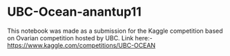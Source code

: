 # UBC-Ocean-anantup11
This notebook was made as a submission for the Kaggle competition based on Ovarian competition hosted by UBC. Link here:-https://www.kaggle.com/competitions/UBC-OCEAN
